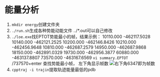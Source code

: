 # 能量分析

 1. `mkdir energy`创建文件夹
 2. `./run.sh`生成各种势能动能文件    ../*.out可以自己修改
 3. `./loe.exe`找EPTOT势能最小的帧，结果示例：
10110.000  -462117.5028
10140.000  -462121.2525
10200.000  -462146.8426
10210.000  -462456.9648
10810.000  -462687.2579
14950.000  -462687.9868
18150.000  -462891.0329
19730.000  -462956.3877
60880.000  -463137.8807
73570.000  -463167.6569
`vi summary.EPTOT`     /737570+enter 查找势能最小帧， 左下角显示帧数
![右下角6347即为帧数](/imgs/2023-11-02/NWLQOJUfzrsuWOX6.png)
 4. `cpptraj -i trajin`提取轨迹能量最低的pdb
